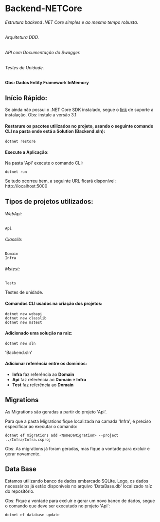 # Backend-NETCore
###### Estrutura backend .NET Core simples e ao mesmo tempo robusta.  
###### Arquitetura DDD.  
###### API com Documentação do Swagger.  
###### Testes de Unidade.  

**Obs: Dados Entity Framework InMemory**


## Início Rápido:

Se ainda não possui o .NET Core SDK instalado, segue o [link](https://docs.microsoft.com/pt-br/dotnet/core/install/windows?tabs=netcore31) de suporte a instalação. 
Obs: instale a versão 3.1


#### Restarure os pacotes utilizados no projeto, usando o seguinte comando CLI na pasta onde está a Solution (Backend.sln):
```
dotnet restore
```

#### Execute a Aplicação:
Na pasta 'Api' execute o comando CLI:
```
dotnet run
```

Se tudo ocorreu bem, a seguinte URL ficará disponível:  
http://localhost:5000





## Tipos de projetos utilizados:

###### WebApi:
```
Api
```

###### Classlib:
```
Domain
Infra
```

###### Mstest:
```
Tests
```
Testes de unidade.


#### Comandos CLI usados na criação dos projetos:
```
dotnet new webapi
dotnet new classlib
dotnet new mstest 
```

#### Adicionado uma solução na raiz: 
```
dotnet new sln
```
'Backend.sln'


#### Adicionar referência entre os domínios:

- **Infra** faz referência ao **Domain**  
- **Api** faz referência ao **Domain** e **Infra**  
- **Test** faz referência ao **Domain**  



## Migrations
As Migrations são geradas a partir do projeto 'Api'.  

Para que a pasta Migrations fique localizada na camada 'Infra', é preciso especificar ao executar o comando:
```
dotnet ef migrations add <NomeDaMigration> --project ../Infra/Infra.csproj
```

Obs: As migrations já foram geradas, mas fique a vontade para excluir e gerar novamente.

## Data Base
Estamos utilizando banco de dados embarcado SQLite. Logo, os dados necessários já estão disponíveis no arquivo 'DataBase.db' localizado raíz do repositório.

Obs: Fique a vontade para excluir e gerar um novo banco de dados, segue o comando que deve ser executado no projeto 'Api':
```
dotnet ef database update
```





